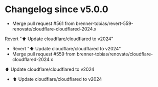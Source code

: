 # Changelog since v5.0.0
- Merge pull request #561 from brenner-tobias/revert-559-renovate/cloudflare-cloudflared-2024.x

Revert "⬆️ Update cloudflare/cloudflared to v2024" 
- Revert "⬆️ Update cloudflare/cloudflared to v2024" 
- Merge pull request #559 from brenner-tobias/renovate/cloudflare-cloudflared-2024.x

⬆️ Update cloudflare/cloudflared to v2024 
- ⬆️ Update cloudflare/cloudflared to v2024 
